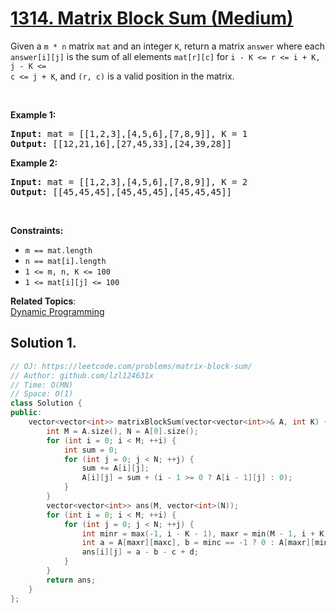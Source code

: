 # [1314. Matrix Block Sum (Medium)](https://leetcode.com/problems/matrix-block-sum/)

Given a <code>m * n</code> matrix&nbsp;<code>mat</code>&nbsp;and an integer <code>K</code>, return a matrix <code>answer</code> where each <code>answer[i][j]</code>&nbsp;is the sum of all elements <code>mat[r][c]</code> for <code>i - K &lt;= r &lt;= i + K, j - K &lt;= c &lt;= j + K</code>, and <code>(r, c)</code> is a valid position in the matrix.
<p>&nbsp;</p>
<p><strong>Example 1:</strong></p>

<pre><strong>Input:</strong> mat = [[1,2,3],[4,5,6],[7,8,9]], K = 1
<strong>Output:</strong> [[12,21,16],[27,45,33],[24,39,28]]
</pre>

<p><strong>Example 2:</strong></p>

<pre><strong>Input:</strong> mat = [[1,2,3],[4,5,6],[7,8,9]], K = 2
<strong>Output:</strong> [[45,45,45],[45,45,45],[45,45,45]]
</pre>

<p>&nbsp;</p>
<p><strong>Constraints:</strong></p>

<ul>
	<li><code>m ==&nbsp;mat.length</code></li>
	<li><code>n ==&nbsp;mat[i].length</code></li>
	<li><code>1 &lt;= m, n, K &lt;= 100</code></li>
	<li><code>1 &lt;= mat[i][j] &lt;= 100</code></li>
</ul>

**Related Topics**:  
[Dynamic Programming](https://leetcode.com/tag/dynamic-programming/)

## Solution 1.

```cpp
// OJ: https://leetcode.com/problems/matrix-block-sum/
// Author: github.com/lzl124631x
// Time: O(MN)
// Space: O(1)
class Solution {
public:
    vector<vector<int>> matrixBlockSum(vector<vector<int>>& A, int K) {
        int M = A.size(), N = A[0].size();
        for (int i = 0; i < M; ++i) {
            int sum = 0;
            for (int j = 0; j < N; ++j) {
                sum += A[i][j];
                A[i][j] = sum + (i - 1 >= 0 ? A[i - 1][j] : 0);
            }
        }
        vector<vector<int>> ans(M, vector<int>(N));
        for (int i = 0; i < M; ++i) {
            for (int j = 0; j < N; ++j) {
                int minr = max(-1, i - K - 1), maxr = min(M - 1, i + K), minc = max(-1, j - K - 1), maxc = min(N - 1, j + K);
                int a = A[maxr][maxc], b = minc == -1 ? 0 : A[maxr][minc], c = minr == -1 ? 0 : A[minr][maxc], d = minr == -1 || minc == -1 ? 0 : A[minr][minc];
                ans[i][j] = a - b - c + d;
            }
        }
        return ans;
    }
};
```